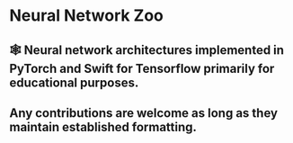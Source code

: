# Neural Network Zoo

## 🕸️ Neural network architectures implemented in PyTorch and Swift for Tensorflow primarily for educational purposes.

## Any contributions are welcome as long as they maintain established formatting.
